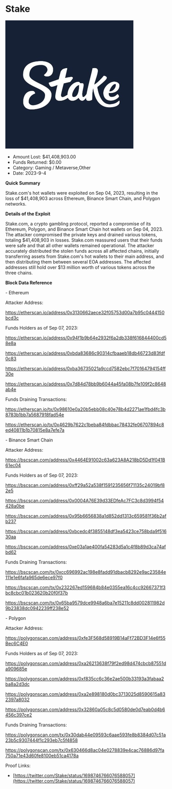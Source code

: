 # Stake
![Stake](/rektimages/Stake.png)
- Amount Lost: $41,408,903.00
- Funds Returned: $0.00
- Category: Gaming / Metaverse,Other
- Date: 2023-9-4

**Quick Summary**

Stake.com's hot wallets were exploited on Sep 04, 2023, resulting in the loss of $41,408,903 across Ethereum, Binance Smart Chain, and Polygon networks.

  


 **Details of the Exploit**

Stake.com, a crypto gambling protocol, reported a compromise of its Ethereum, Polygon, and Binance Smart Chain hot wallets on Sep 04, 2023. The attacker compromised the private keys and drained various tokens, totaling $41,408,903 in losses. Stake.com reassured users that their funds were safe and that all other wallets remained operational. The attacker accurately distributed the stolen funds across all affected chains, initially transferring assets from Stake.com's hot wallets to their main address, and then distributing them between several EOA addresses. The affected addresses still hold over $13 million worth of various tokens across the three chains.

  


 **Block Data Reference**

\- Ethereum

Attacker Address:

https://etherscan.io/address/0x3130662aece32f05753d00a7b95c0444150bcd3c

  


Funds Holders as of Sep 07, 2023:

https://etherscan.io/address/0x94f1b9b64e2932f6a2db338f616844400cd58e8a

https://etherscan.io/address/0xbda83686c90314cfbaaeb18db46723d83fdf0c83

https://etherscan.io/address/0xba36735021a9ccd7582ebc7f70164794154ff30e

https://etherscan.io/address/0x7d84d78bb9b6044a45fa08b7fe109f2c8648ab4e

  


Funds Draining Transactions:

https://etherscan.io/tx/0x98610e0a20b5ebb08c40e78b4d2271ae1fbd4fc3b8783b1bb7a5687918fad54e

https://etherscan.io/tx/0x4629b7622c1beba84fdbbac78432fe06707894c8ed40811b1b70815e8a7efe7a

  


\- Binance Smart Chain

Attacker Address:

https://bscscan.com/address/0x4464E91002c63a623A8A218bD5Dd1f041B61ec04

  


Funds Holders as of Sep 07, 2023:

https://bscscan.com/address/0xff29a52a538f1591235656f71135c24019bf82e5

https://bscscan.com/address/0x0004A76E39d33EDfeAc7FC3c8d3994f54428a0be

https://bscscan.com/address/0x95b6656838a1d852dd1313c659581f36b2afb237

https://bscscan.com/address/0xbcedc4f3855148df3ea5423ce758bda9f51630aa

https://bscscan.com/address/0xe03a1ae400fa54283d5a1c4f8b89d3ca74afbd62

  


Funds Draining Transactions:

https://bscscan.com/tx/0xcc696992ac198e8fadd91dbacb8292e9ac23584e111e1e6fafa965de6ece97f0

https://bscscan.com/tx/0x232267ed159684b84e0355ea16c4cc92667371f3bc8cbc01b023620b20f0f37b

https://bscscan.com/tx/0x65ba9579dce9948a6ba7e15211c8dd002811982d9b23838dc0942239ff238e52

  


\- Polygon

Attacker Address:

https://polygonscan.com/address/0xfe3F568d58919B14aFf72BD3F14e6f55Bec6C4E0

  


Funds Holders as of Sep 07, 2023:

https://polygonscan.com/address/0xa26213638f79f2ed98d474cbcb87551da909685e

https://polygonscan.com/address/0xf835cc6c36e2ae500b33193a3fabaa2ba8a2d3dc

https://polygonscan.com/address/0xa2e898180d0bc3713025d8590615a832397a8032

https://polygonscan.com/address/0x32860a05c8c5d0580de0d7eab0d4b6456c397ce2

  


Funds Draining Transactions:

https://polygonscan.com/tx/0x30dab44e09593c6aae593fe8b8384d07c51a23b5c9307444f1c293eb7c5f4858

https://polygonscan.com/tx/0x630466d8ac04e0278839e4cac76886d97fa750a71e43d60fe8100eb51ca4178a


Proof Links:
- [https://twitter.com/Stake/status/1698746766076588057](https://twitter.com/Stake/status/1698746766076588057)


